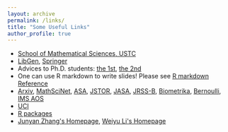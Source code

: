 ```yaml
---
layout: archive
permalink: /links/
title: "Some Useful Links"
author_profile: true
---
```



* [School of Mathematical Sciences, USTC](http://math.ustc.edu.cn/)
* [LibGen](http://libgen.rs/), [Springer](https://www.springer.com/)  
* Advices to Ph.D. students: [the 1st](http://www-stat.wharton.upenn.edu/~steele/Rants/AdviceGS.html), [the 2nd](http://www.cs.cmu.edu/~mblum/research/pdf/grad.html)
* One can use R markdown to write slides! Please see [R markdown Reference](/files/rmarkdown-reference.pdf)
* [Arxiv](https://arxiv.org/), [MathSciNet](http://www.ams.org/mathscinet/), [ASA](http://www.amstat.org/), [JSTOR](http://www.jstor.org/), [JASA](http://www.tandfonline.com/action/showAxaArticles?journalCode=uasa20#), [JRSS-B](http://onlinelibrary.wiley.com/journal/10.1111/(ISSN)1467-9868), [Biometrika](http://biomet.oxfordjournals.org/), [Bernoulli](http://www.bernoulli-society.org/index.php/publications/bernoulli-journal/bernoulli-journal), [IMS AOS](http://imstat.org/aos)
* [UCI](http://archive.ics.uci.edu/ml/)
* [R packages](https://www.rdocumentation.org/)
* [Junyan Zhang's Homepage](https://www.zhangjy9610.me/index-cn.html), [Weiyu Li's Homepage](http://home.ustc.edu.cn/~liweiyu/index.html)


<!--* [Jeffrey S. Rosenthal's Homepage](http://probability.ca/jeff/)-->
<!--* [Yau Contest](http://yau-contest.com/)--> 
